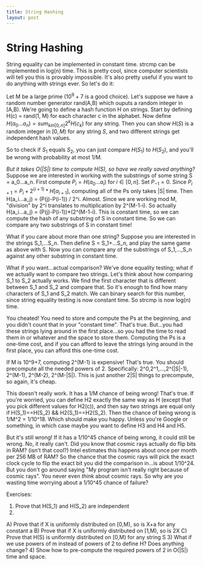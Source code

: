 ```yaml
---
title: String Hashing
layout: post
---
```


<script type="text/javascript" src="http://cdn.mathjax.org/mathjax/latest/MathJax.js?config=TeX-AMS-MML_HTMLorMML"></script>

# String Hashing
String equality can be implemented in constant time. strcmp can be implemented in log(n) time. This is pretty cool, since computer scientists will tell you this is provably impossible. It's also pretty useful if you want to do anything with strings ever. So let's do it:
 
Let M be a large prime ($10^9 + 7$ is a good choice). Let's suppose we have a random number generator rand(A,B) which ouputs a random integer in [A,B). We're going to define a hash function H on strings. Start by defining H(c) = rand(1, M) for each character c in the alphabet. Now define $H(a_0...a_n) = sum_{k in [0,n]} 2^k H(c_k)$ for any string. Then you can show $H(S)$ is a random integer in $[0,M)$ for any string $S$, and two different strings get independent hash values.
 
So to check if $S_1$ equals $S_2$, you can just compare $H(S_1)$ to $H(S_2)$, and you'll be wrong with probability at most 1/M.
 
*But it takes $O(|S|)$ time to compute $H(S)$, so have we really saved anything?*
Suppose we are interested in working with the substrings of some string S = a_0...a_n. First compute $P_i = H(a_0...a_i)$ for $i \in [0,n]$. Set $P_{-1} = 0$. Since $P_{i+1} = P_i + 2^(i+1)*H[a_{i+1}]$, computing all of the Ps only takes |S| time. Then H(a_i...a_j) = (P(j)-P(i-1)) / 2^i. Almost. Since we are working mod M, "division" by 2^i translates to multiplication by 2^(M-1-i).
So actually H(a_i...a_j) = (P(j)-P(i-1))*(2^(M-1-i). This is constant time, so we can compute the hash of any substring of S in constant time.
So we can compare any two substrings of S in constant time!
 
What if you care about more than one string? 
Suppose you are interested in the strings S_1,...S_n. Then define S = S_1+...S_n, and play the same game as above with S. Now you can compare any of the substrings of S_1,...,S_n against any other substring in constant time.
 
What if you want...actual comparison?
We've done equality testing; what if we actually want to compare two strings. Let's think about how comparing S_1 to S_2 actually works. We find the first character that is different between S_1 and S_2 and compare that. So it's enough to find how many characters of S_1 and S_2 match. We can binary search for this number, since string equality testing is now constant time. So strcmp is now log(n) time.
 
You cheated! You need to store and compute the Ps at the beginning, and you didn't count that in your "constant time".
That's true. But...you had these strings lying around in the first place...so you had the time to read them in or whatever and the space to store them.
Computing the Ps is a one-time cost, and if you can afford to leave the strings lying around in the first place, you can afford this one-time cost.
 
If M is 10^9+7, computing 2^(M-1) is expensive!
That's true. You should precompute all the needed powers of 2. Specifically: 2^0,2^1,...,2^(|S|-1), 2^(M-1), 2^(M-2), 2^(M-|S|). This is just another 2|S| things to precompute, so again, it's cheap.
 
This doesn't really work. It has a 1/M chance of being wrong!
That's true. If you're worried, you can define H2 exactly the same way as H (except that you pick different values for H2(c)), and then say two strings are equal only if H(S_1)==H(S_2) && H2(S_1)==H2(S_2). Then the chance of being wrong is 1/M^2 = 1/10^18. Which should make you happy. Unless you're Google or something, in which case maybe you want to define H3 and H4 and H5.
 
But it's still wrong! If it has a 1/10^45 chance of being wrong, it could still be wrong.
No, it really can't. Did you know that cosmic rays actually do flip bits in RAM? (isn't that cool?) Intel estimates this happens about once per month per 256 MB of RAM? So the chance that the cosmic rays will pick the exact clock cycle to flip the exact bit you did the comparison in...is about 1/10^24. But you don't go around saying "My program isn't really right because of cosmic rays". You never even *think* about cosmic rays. So why are you wasting time worrying about a 1/10^45 chance of failure?
 
Exercises:
1) Prove that H(S_1) and H(S_2) are independent
2)
  A) Prove that if X is uniformly distributed on [0,M), so is X+a for any constant a
  B) Prove that if X is uniformly distributed on [1,M), so is 2X
  C) Prove that H(S) is uniformly distributed on [0,M) for any string S
3) What if we use powers of m instead of powers of 2 to define H? Does anything change?
4) Show how to pre-compute the required powers of 2 in O(|S|) time and space.
